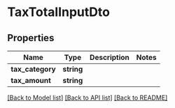 # TaxTotalInputDto

## Properties
Name | Type | Description | Notes
------------ | ------------- | ------------- | -------------
**tax_category** | **string** |  | 
**tax_amount** | **string** |  | 

[[Back to Model list]](../README.md#documentation-for-models) [[Back to API list]](../README.md#documentation-for-api-endpoints) [[Back to README]](../README.md)


